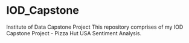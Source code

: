 # IOD_Capstone
Institute of Data Capstone Project
This repository comprises of my IOD Capstone Project - Pizza Hut USA Sentiment Analysis.
